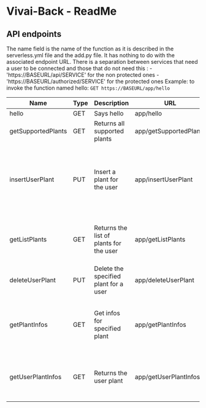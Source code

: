 # Vivai-Back - ReadMe

## API endpoints
The name field is the name of the function as it is described in the serverless.yml file and the add.py file. It has nothing to do with the associated endpoint URL.
There is a separation between services that need a user to be connected and those that do not need this :
    - 'https://BASEURL/api/SERVICE' for the non protected ones
    - 'https://BASEURL/authorized/SERVICE' for the protected ones
Example: to invoke the function named hello: `GET https://BASEURL/app/hello`


| Name              | Type | Description                            | URL             | Parameters         | Example response                                                                                                                      |
|-------------------|------|----------------------------------------|-----------------|--------------------|-------------------------------------------------------------------------------------------------------------------------------|
| hello             | GET  | Says hello                             | app/hello       | null               | {"message": "Hello world !"} |
| getSupportedPlants | GET  | Returns all supported plants | app/getSupportedPlants | null | [{"species": "Basilic", "websiteUrl": "http://basilic.fr"}, {...}] |
| insertUserPlant       | PUT  | Insert a plant for the user | app/insertUserPlant | userId(string), species(string) (**REQUIRED**), nickname(string), location(string), temperature(string), sunExpo(string), shared(boolean) (**OPTIONAL**)  | {"userPlantId" : "9acb5af3-40c3-485d-b6a0-d2f48a5dac80", "plantId" : "219bd212-2b5a-495f-b090-3fe4ad69c952"} |
| getListPlants    | GET   | Returns the list of plants for the user   | app/getListPlants | userId : id of the user (**REQUIRED**)  | [{"id": "d71cda2b-b329-4fcd-9daa-e1fe5be374cc", "plantId": "9acb5af3-40c3-485d-b6a0-d2f48a5dac80", "userId": "9acb5af3-40c3-485d-b6a0-d2f48a5dac80", "nickname": "NULL", "location": "NULL", "temperature": "NULL", "sunExpo": "NULL", "shared": false, "picUrl": "http://basilic.png", "species": "Basilic"}, {...}] |
| deleteUserPlant | PUT | Delete the specified plant for a user | app/deleteUserPlant | userId(string), userPlantId(string) | {"Message": "Plant successfully deleted} |
| getPlantInfos | GET | Get infos for specified plant | app/getPlantInfos | plantId(string) | {"careLevel": "Modéré", "coldResistance": "Fragile", "family": "Lamiacées", "growth": "Normale", "heightMature": "0,15 à 1 m", "picUrl": "https://media.ooreka.fr/public/image/plant/16/mainImage-source-9167557.jpg","species": "Basilic", "sunNeed": "Soleil", "waterNeed": "Moyen", "widthMature": "0,7 à 1,2 m" } |
| getUserPlantInfos  | GET   | Returns the user plant | app/getUserPlantInfos | userId(string), userPlantId(string) (**REQUIRED**)  | {"id": "d71cda2b-b329-4fcd-9daa-e1fe5be374cc", "plantId": "9acb5af3-40c3-485d-b6a0-d2f48a5dac80", "userId": "9acb5af3-40c3-485d-b6a0-d2f48a5dac80", "nickname": "NULL", "location": "NULL", "temperature": "NULL", "sunExpo": "NULL", "shared": false, "picUrl": "http://basilic.png", "species": "Basilic"} |
